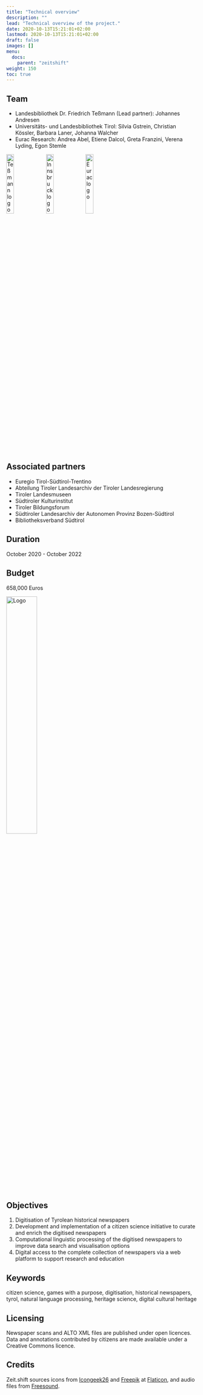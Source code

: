 ```yaml
---
title: "Technical overview"
description: ""
lead: "Technical overview of the project."
date: 2020-10-13T15:21:01+02:00
lastmod: 2020-10-13T15:21:01+02:00
draft: false
images: []
menu:
  docs:
    parent: "zeitshift"
weight: 150
toc: true
---
```


<!--{{< alert icon="💡" text="You can change the commands in the scripts section of `./package.json`." >}}-->


## Team
- Landesbibliothek Dr. Friedrich Teßmann (Lead partner): Johannes Andresen
- Universitäts- und Landesbibliothek Tirol: Silvia Gstrein, Christian Kössler, Barbara Laner, Johanna Walcher
- Eurac Research: Andrea Abel, Etiene Dalcol, Greta Franzini, Verena Lyding, Egon Stemle

<img src="/images/tessmann_logo.png" width="20%" alt="Teßmann logo">
<img src="/images/innsbruck_logo.png" width="20%" alt="Innsbruck logo">
<img src="/images/eurac_logo.png" width="20%" alt="Eurac logo">

## Associated partners
- Euregio Tirol-Südtirol-Trentino
- Abteilung Tiroler Landesarchiv der Tiroler Landesregierung
- Tiroler Landesmuseen
- Südtiroler Kulturinstitut
- Tiroler Bildungsforum
- Südtiroler Landesarchiv der Autonomen Provinz Bozen-Südtirol
- Bibliotheksverband Südtirol

<!--**Collaborators**

- Naturmuseum Südtirol-->

## Duration

October 2020 - October 2022

## Budget

658,000 Euros

[<img src="/images/interreg_logo.jpg" alt="Logo" width="40%" class="border-0">](https://interreg.eu/programme/interreg-italy-austria/)

## Objectives

1. Digitisation of Tyrolean historical newspapers
2. Development and implementation of a citizen science initiative to curate and enrich the digitised newspapers
3. Computational linguistic processing of the digitised newspapers to improve data search and visualisation options
4. Digital access to the complete collection of newspapers via a web platform to support research and education

## Keywords

citizen science, games with a purpose, digitisation, historical newspapers, tyrol, natural language processing, heritage science, digital cultural heritage

## Licensing

Newspaper scans and ALTO XML files are published under open licences. Data and annotations contributed by citizens are made available under a Creative Commons licence.

## Credits

Zeit.shift sources icons from [Icongeek26](https://www.flaticon.com/authors/icongeek26) and [Freepik](https://www.flaticon.com/authors/freepik) at [Flaticon](www.flaticon.com), and audio files from [Freesound](https://freesound.org/people/Yap_Audio_Production/sounds/218463/).


<!--### preview

Build production website including draft and future content:

{{< btn-copy text="npm run build:preview" >}}

```bash
npm run build:preview
```
-->
